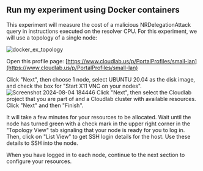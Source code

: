 ## Run my experiment using Docker containers
<!-- Get resources -->
This experiment will measure the cost of a malicious NRDelegationAttack query in instructions executed on the resolver CPU. For this experiment, we will use a topology of a single node:

![docker_ex_topology](https://github.com/user-attachments/assets/e29def83-8bc5-4d78-b17c-29d7ecdb7a1d)

Open this profile page: [https://www.cloudlab.us/p/PortalProfiles/small-lan](https://www.cloudlab.us/p/PortalProfiles/small-lan) 

Click "Next", then choose 1 node, select UBUNTU 20.04 as the disk image, and check the box for "Start X11 VNC on your nodes".
![Screenshot 2024-08-04 184446](https://github.com/user-attachments/assets/608e65d3-8f67-4ad6-8f66-9d66110f497d)
Click "Next", then select the Cloudlab project that you are part of and a Cloudlab cluster with available resources. Click "Next" and then "Finish".

It will take a few minutes for your resources to be allocated. Wait until the node has turned green with a check mark in the upper right corner in the "Topology View" tab signaling that your node is ready for you to log in. Then, click on "List View" to get SSH login details for the host. Use these details to SSH into the node.

When you have logged in to each node, continue to the next section to configure your resources.
